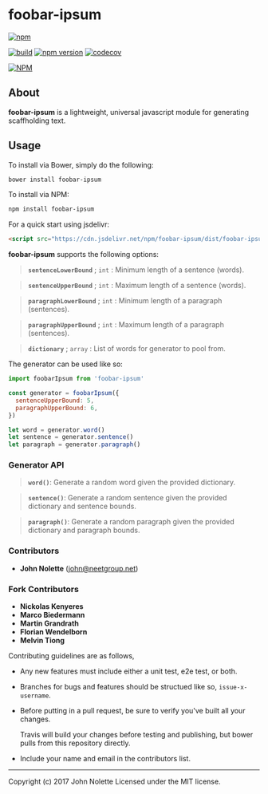 # foobar-ipsum

[![npm](https://img.shields.io/npm/dm/foobar-ipsum.svg)](https://www.npmjs.com/package/foobar-ipsum)

[![build](https://travis-ci.org/neetjn/foobar-ipsum.svg?branch=master)](https://travis-ci.org/neetjn/foobar-ipsum/)
[![npm version](https://badge.fury.io/js/foobar-ipsum.svg)](https://badge.fury.io/js/foobar-ipsum)
[![codecov](https://codecov.io/gh/neetjn/foobar-ipsum/branch/master/graph/badge.svg)](https://codecov.io/gh/neetjn/foobar-ipsum)

[![NPM](https://nodei.co/npm/foobar-ipsum.png)](https://nodei.co/npm/foobar-ipsum/)

## About

**foobar-ipsum** is a lightweight, universal javascript module for generating scaffholding text.

## Usage

To install via Bower, simply do the following:
```sh
bower install foobar-ipsum
```
To install via NPM:
```sh
npm install foobar-ipsum
```
For a quick start using jsdelivr:
```html
<script src="https://cdn.jsdelivr.net/npm/foobar-ipsum/dist/foobar-ipsum.min.js"></script>
```

**foobar-ipsum** supports the following options:

> **`sentenceLowerBound`** ; `int` : Minimum length of a sentence (words).

> **`sentenceUpperBound`** ; `int` : Maximum length of a sentence (words).

> **`paragraphLowerBound`** ; `int` : Minimum length of a paragraph (sentences).

> **`paragraphUpperBound`** ; `int` : Maximum length of a paragraph (sentences).

> **`dictionary`** ; `array` : List of words for generator to pool from.

The generator can be used like so:

```js
import foobarIpsum from 'foobar-ipsum'

const generator = foobarIpsum({
  sentenceUpperBound: 5,
  paragraphUpperBound: 6,
})

let word = generator.word()
let sentence = generator.sentence()
let paragraph = generator.paragraph()
```

### Generator API

> **`word()`**: Generate a random word given the provided dictionary.

> **`sentence()`**: Generate a random sentence given the provided dictionary and sentence bounds.

> **`paragraph()`**: Generate a random paragraph given the provided dictionary and paragraph bounds.

### Contributors

* **John Nolette** (john@neetgroup.net)

### Fork Contributors

* **Nickolas Kenyeres**
* **Marco Biedermann**
* **Martin Grandrath**
* **Florian Wendelborn**
* **Melvin Tiong**

Contributing guidelines are as follows,

* Any new features must include either a unit test, e2e test, or both.
* Branches for bugs and features should be structued like so, `issue-x-username`.
* Before putting in a pull request, be sure to verify you've built all your changes.

  Travis will build your changes before testing and publishing, but bower pulls from this repository directly.

* Include your name and email in the contributors list.

---
Copyright (c) 2017 John Nolette Licensed under the MIT license.

